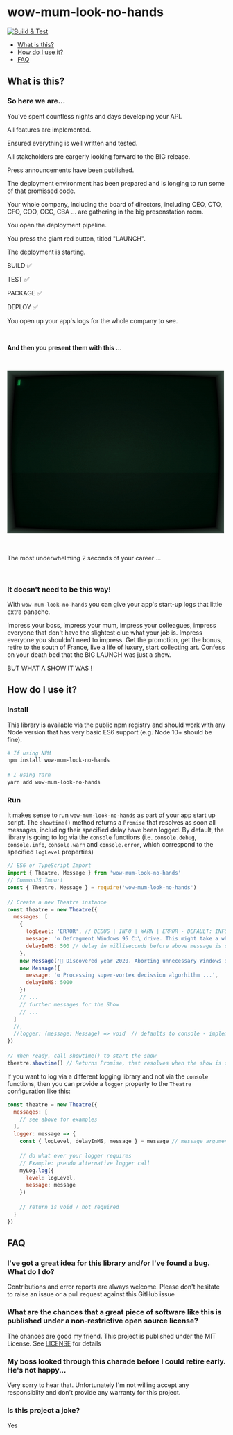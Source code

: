 # wow-mum-look-no-hands

[![Build & Test](https://github.com/hmmmsausages/wow-mum-look-no-hands/actions/workflows/build-and-test.yml/badge.svg?branch=main)](https://github.com/hmmmsausages/wow-mum-look-no-hands/actions/workflows/build-and-test.yml)

* [What is this?](#what-is-this)
* [How do I use it?](#how-do-i-use-it)
* [FAQ](#faq)

## What is this?

### So here we are...

You've spent countless nights and days developing your API.

All features are implemented.

Ensured everything is well written and tested.

All stakeholders are eargerly looking forward to the BIG release.

Press announcements have been published.

The deployment environment has been prepared and is longing to run some of that promissed code.

Your whole company, including the board of directors, including CEO, CTO, CFO, COO, CCC, CBA ... are gathering in the big presenstation room.

You open the deployment pipeline.

You press the giant red button, titled "LAUNCH".

The deployment is starting.

BUILD ✅

TEST ✅

PACKAGE ✅

DEPLOY ✅

You open up your app's logs for the whole company to see.

&nbsp;

**And then you present them with this ...**

&nbsp;

![Example app launch without this library](./images/without-this-lib.gif)

&nbsp;

The most underwhelming 2 seconds of your career ...

&nbsp;

### It doesn't need to be this way!

With `wow-mum-look-no-hands` you can give your app's start-up logs that little extra panache.

Impress your boss, impress your mum, impress your colleagues, impress everyone that don't have the slightest clue what your job is. Impress everyone you shouldn't need to impress. Get the promotion, get the bonus, retire to the south of France, live a life of luxury, start collecting art. Confess on your death bed that the BIG LAUNCH was just a show.

BUT WHAT A SHOW IT WAS !

## How do I use it?

### Install

This library is available via the public npm registry and should work with any Node version that
has very basic ES6 support (e.g. Node 10+ should be fine).

```bash
# If using NPM
npm install wow-mum-look-no-hands

# I using Yarn
yarn add wow-mum-look-no-hands
```

### Run

It makes sense to run `wow-mum-look-no-hands` as part of your app start up script.
The `showtime()` method returns a `Promise` that resolves as soon all messages, including their specified delay have been logged.
By default, the library is going to log via the `console` functions (i.e. `console.debug`, `console.info`, `console.warn` and `console.error`, which correspond to the specified `logLevel` properties)

```js
// ES6 or TypeScript Import
import { Theatre, Message } from 'wow-mum-look-no-hands'
// CommonJS Import
const { Theatre, Message } = require('wow-mum-look-no-hands')

// Create a new Theatre instance 
const theatre = new Theatre({
  messages: [
    {
      logLevel: 'ERROR', // DEBUG | INFO | WARN | ERROR - DEFAULT: INFO
      message: '⚙️ Defragment Windows 95 C:\ drive. This might take a while ...', 
      delayInMS: 500 // delay in milliseconds before above message is displayed - DEFALT: 250
    },
    new Message('🙈 Discovered year 2020. Aborting unnecessary Windows 95 operations.'),
    new Message({
      message: '⚙️ Processing super-vortex decission algorhithm ...',
      delayInMS: 5000
    })
    // ...
    // further messages for the Show
    // ...
  ]
  //,
  //logger: (message: Message) => void  // defaults to console - implement if other logging library is needed (see below for example)
})

// When ready, call showtime() to start the show
theatre.showtime() // Returns Promise, that resolves when the show is over
```

If you want to log via a different logging library and not via the `console` functions, then you can provide a `logger` property to the `Theatre` configuration like this:

```js
const theatre = new Theatre({
  messages: [
    // see above for examples
  ],
  logger: message => {
    const { logLevel, delayInMS, message } = message // message argument contains all message properties

    // do what ever your logger requires
    // Example: pseudo alternative logger call
    myLog.log({
      level: logLevel,
      message: message
    })

    // return is void / not required
  }
})
```

## FAQ

### I've got a great idea for this library and/or I've found a bug. What do I do?

Contributions and error reports are always welcome. Please don't hesitate to raise an issue or a pull request against this GitHub issue

### What are the chances that a great piece of software like this is published under a non-restrictive open source license?

The chances are good my friend. This project is published under the MIT License. See [LICENSE](./LICENSE) for details

### My boss looked through this charade before I could retire early. He's not happy...

Very sorry to hear that. Unfortunately I'm not willing accept any responsiblity and don't provide any warranty for this project.

### Is this project a joke?

Yes
